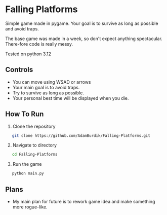 # Falling Platforms

Simple game made in pygame. Your goal is to survive as long as possible and avoid traps.

The base game was made in a week, so don't expect anything spectacular. There-fore code is really messy.

Tested on python 3.12

## Controls
- You can move using WSAD or arrows
- Your main goal is to avoid traps.
- Try to survive as long as possible.
- Your personal best time will be displayed when you die.

## How To Run
1. Clone the repository
```bash
   git clone https://github.com/AdamBurdik/Falling-Platforms.git
```
2. Navigate to directory
```bash
   cd Falling-Platforms
```
3. Run the game
```bash
   python main.py
```

## Plans
- My main plan for future is to rework game idea and make something more rogue-like.
